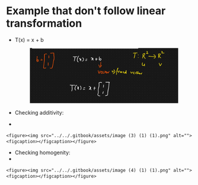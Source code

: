 # Example that don't follow linear transformation

*   T(x) = x + b

    <figure><img src="../../.gitbook/assets/image (2) (1) (1).png" alt=""><figcaption></figcaption></figure>
* Checking additivity:
*

    <figure><img src="../../.gitbook/assets/image (3) (1) (1).png" alt=""><figcaption></figcaption></figure>
* Checking homogenity:
*

    <figure><img src="../../.gitbook/assets/image (4) (1) (1).png" alt=""><figcaption></figcaption></figure>
